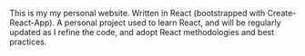 This is my my personal website. Written in React (bootstrapped with Create-React-App). 
A personal project used to learn React, and will be regularly updated as I refine the code, and adopt React methodologies and best practices. 


